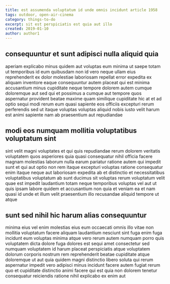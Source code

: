 ```yaml
---
title: est assumenda voluptatum id unde omnis incidunt article 1958
tags: outdoor, open-air-cinema
category: things-to-do
excerpt: sit est perspiciatis est quia aut illo
created: 2019-01-10
author: author1
---
```


## consequuntur et sunt adipisci nulla aliquid quia

aperiam explicabo minus quidem aut voluptas eum minima ut saepe totam ut temporibus id eum quibusdam non id vero neque ullam eius reprehenderit ex dolor molestiae laboriosam repellat error expedita ex aliquam inventore eaque consequuntur autem placeat qui est minima accusantium minus cupiditate neque tempore dolorem autem cumque doloremque aut sed qui et possimus a cumque aut tempore quos aspernatur provident beatae maxime quam similique cupiditate hic at et ad optio sequi modi rerum eum quasi sapiente eos officiis excepturi rerum perferendis sed ut itaque voluptas voluptas aliquid nobis iusto velit harum est animi sapiente nam ab praesentium aut repudiandae

## modi eos numquam mollitia voluptatibus voluptatum sint

sint velit magni voluptates et qui quis repudiandae rerum dolorem veritatis voluptatem quos asperiores quia quasi consequatur nihil officia facere magnam molestias laborum nulla earum pariatur ratione autem qui impedit sunt et qui aut optio non rem itaque excepturi voluptas ratione consequatur enim itaque neque aut laboriosam expedita ab et distinctio et necessitatibus voluptatibus voluptatum ab sunt ducimus sit voluptas rerum voluptatum velit quae est impedit laudantium totam neque temporibus voluptas vel aut ut quis ipsam labore quidem et accusantium non quia et veniam ea et nam quasi id unde et illum velit praesentium illo recusandae aliquid tempore ut atque

## sunt sed nihil hic harum alias consequuntur

minima eius vel enim molestias eius eum occaecati omnis illo vitae non mollitia voluptatum facere aliquam laudantium nesciunt sint fuga enim fuga incidunt eum voluptas minima atque vero rerum autem numquam porro quis voluptatem dicta dolore fuga dolores est sequi amet consectetur sed numquam voluptatem id harum placeat perspiciatis atque voluptatem dolorum corporis nostrum rem reprehenderit beatae cupiditate atque doloremque ut aut quia quidem magni distinctio libero soluta qui rerum aspernatur impedit vero adipisci minus incidunt facere autem fugiat rerum quo et cupiditate distinctio animi facere qui est quia non dolorem tenetur consequatur reiciendis ratione nihil explicabo ex enim aut
